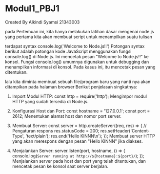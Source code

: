 # Modul1_PBJ1

Created By Alkindi Syamsi 21343003

pada Pertemuan ini, kita hanya melakukan latihan dasar mengenai node.js yang pertama kita akan membuat script untuk menampilkan suatu tulisan

terdapat syntax console.log('Welcome to Node.js!!')
Potongan syntax berikut adalah potongan kode JavaScript menggunakan fungsi console.log() di Node.js. Ini mencetak pesan "Welcome to Node.js!!" ke konsol. Fungsi console.log() umumnya digunakan untuk debugging dan menampilkan informasi di konsol. Pada kasus ini, itu mencetak pesan yang ditentukan.

lalu kita diminta membuat sebuah file/program baru yang nanti nya akan ditampikan pada halaman browser
Berikut penjelasan singkatnya:

1. Import Modul HTTP:
   const http = require('http');
   Mengimpor modul HTTP yang sudah tersedia di Node.js.

2. Konfigurasi Host dan Port:
   const hostname = '127.0.0.1';
   const port = 2612;
   Menentukan alamat host dan nomor port server.

3. Membuat Server:
   const server = http.createServer((req, res) => {
       // Pengaturan respons
       res.statusCode = 200;
       res.setHeader('Content-Type', 'text/plain');
       res.end('Hello KINNN\n');
   });
   Membuat server HTTP yang akan merespons dengan pesan "Hello KINNN" jika diakses.

4. Menjalankan Server:
   server.listen(port, hostname, () => {
       console.log(`Server running at http://${hostname}:${port}/`);
   });
   Menjalankan server pada host dan port yang telah ditentukan, dan mencetak pesan ke konsol saat server berjalan.
